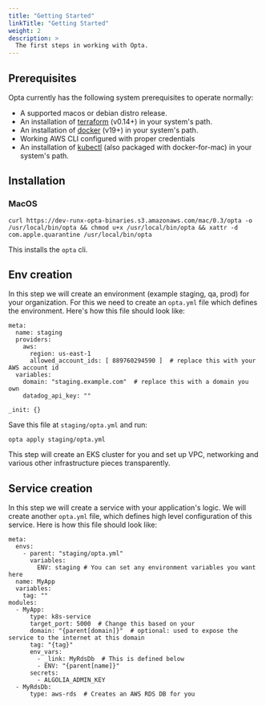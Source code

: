 ```yaml
---
title: "Getting Started"
linkTitle: "Getting Started"
weight: 2
description: >
  The first steps in working with Opta.
---
```



## Prerequisites
Opta currently has the following system prerequisites to operate normally:
* A supported macos or debian distro release.
* An installation of [terraform](https://www.terraform.io/downloads.html) (v0.14+)  in your system's path.
* An installation of [docker](https://docker.com/products/docker-desktop) (v19+)  in your system's path.
* Working AWS CLI configured with proper credentials
* An installation of [kubectl](https://kubernetes.io/docs/tasks/tools/install-kubectl/) (also packaged with 
  docker-for-mac) in your system's path.

## Installation
### MacOS
```
curl https://dev-runx-opta-binaries.s3.amazonaws.com/mac/0.3/opta -o /usr/local/bin/opta && chmod u+x /usr/local/bin/opta && xattr -d com.apple.quarantine /usr/local/bin/opta
```

This installs the `opta` cli.

## Env creation
In this step we will create an environment (example staging, qa, prod) for your organization.
For this we need to create an `opta.yml` file which defines the environment. Here's how this file should look like:
```
meta:
  name: staging
  providers:
    aws:
      region: us-east-1
      allowed_account_ids: [ 889760294590 ]  # replace this with your AWS account id
  variables:
    domain: "staging.example.com"  # replace this with a domain you own
    datadog_api_key: ""

_init: {}
```
Save this file at `staging/opta.yml` and run:
```
opta apply staging/opta.yml
```

This step will create an EKS cluster for you and set up VPC, networking and various other infrastructure pieces transparently.

## Service creation
In this step we will create a service with your application's logic.
We will create another `opta.yml` file, which defines high level configuration of this service. Here is how this file should look like:

```
meta:
  envs:
    - parent: "staging/opta.yml"
      variables:
        ENV: staging # You can set any environment variables you want here
  name: MyApp 
  variables:
    tag: ""
modules:
  - MyApp:
      type: k8s-service
      target_port: 5000  # Change this based on your
      domain: "{parent[domain]}"  # optional: used to expose the service to the internet at this domain
      tag: "{tag}"
      env_vars:
        - _link: MyRdsDb  # This is defined below
        - ENV: "{parent[name]}"
      secrets:
        - ALGOLIA_ADMIN_KEY
  - MyRdsDb:
      type: aws-rds  # Creates an AWS RDS DB for you
```
